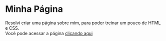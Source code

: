 # Minha Página
Resolvi criar uma página sobre mim, para poder treinar um pouco de HTML e CSS. <br>
Você pode acessar a página [clicando aqui](http://lewism-dev.github.io/Minha-Page)
